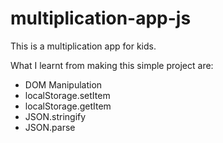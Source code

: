 # multiplication-app-js

This is a multiplication app for kids.

What I learnt from making this simple project are:
- DOM Manipulation
- localStorage.setItem
- localStorage.getItem
- JSON.stringify
- JSON.parse
